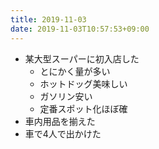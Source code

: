 ```yaml
---
title: 2019-11-03
date: 2019-11-03T10:57:53+09:00
---
```


- 某大型スーパーに初入店した
    - とにかく量が多い
    - ホットドッグ美味しい
    - ガソリン安い
    - 定番スポット化ほぼ確
- 車内用品を揃えた
- 車で4人で出かけた
